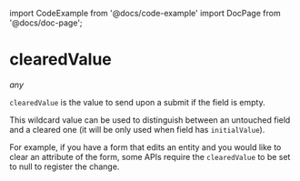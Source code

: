 import CodeExample from '@docs/code-example'
import DocPage from '@docs/doc-page';

<DocPage>

# clearedValue

*any*

`clearedValue` is the value to send upon a submit if the field is empty. 

This wildcard value can be used to distinguish between an untouched field and a cleared one (it will be only used when field has `initialValue`). 

For example, if you have a form that edits an entity and you would like to clear an attribute of the form, some APIs require the `clearedValue` to be set to null to register the change.


<CodeExample source="components/cleared-value" mode="preview" />

</DocPage>